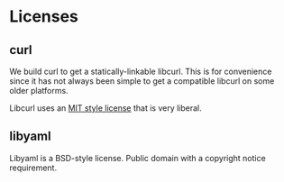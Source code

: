 # Licenses

## curl

We build curl to get a statically-linkable libcurl.  This is for convenience
since it has not always been simple to get a compatible libcurl on some
older platforms.

Libcurl uses an [MIT style license](https://curl.haxx.se/docs/copyright.html)
that is very liberal.

## libyaml

Libyaml is a BSD-style license.  Public domain with a copyright notice
requirement.


